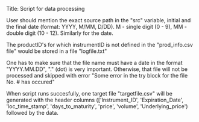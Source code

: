 Title: Script for data processing

User should mention the exact source path in the "src" variable, initial and the final date (format: YYYY, M/MM, D/DD).
M - single digit (0 - 9), MM - double digit (10 - 12). Similarly for the date.

The productID's for which instrumentID is not defined in the "prod_info.csv file" would be stored in a file "logfile.txt"

One has to make sure that the file name must have a date in the format "YYYY.MM.DD", "." (dot) is very important.
Otherwise, that file will not be processed and skipped with error "Some error in the try block for the file No. # has occured"

When script runs succesfully, one target file "targetfile.csv" will be generated with the header columns
(['Instrument_ID', 'Expiration_Date', 'loc_time_stamp', 'days_to_maturity', 'price', 'volume', 'Underlying_price') followed by the data.
